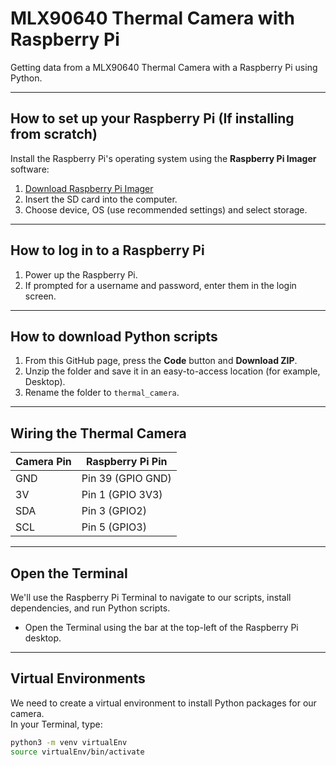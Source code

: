 # MLX90640 Thermal Camera with Raspberry Pi

Getting data from a MLX90640 Thermal Camera with a Raspberry Pi using Python.

---

## How to set up your Raspberry Pi (If installing from scratch)

Install the Raspberry Pi's operating system using the **Raspberry Pi Imager** software:

1. [Download Raspberry Pi Imager](https://www.raspberrypi.com/software/)
2. Insert the SD card into the computer.
3. Choose device, OS (use recommended settings) and select storage.

---

## How to log in to a Raspberry Pi

1. Power up the Raspberry Pi.
2. If prompted for a username and password, enter them in the login screen.

---

## How to download Python scripts

1. From this GitHub page, press the **Code** button and **Download ZIP**.
2. Unzip the folder and save it in an easy-to-access location (for example, Desktop).
3. Rename the folder to `thermal_camera`.

---

## Wiring the Thermal Camera

| Camera Pin | Raspberry Pi Pin |
|------------|----------------|
| GND        | Pin 39 (GPIO GND) |
| 3V         | Pin 1 (GPIO 3V3) |
| SDA        | Pin 3 (GPIO2) |
| SCL        | Pin 5 (GPIO3) |

---

## Open the Terminal

We'll use the Raspberry Pi Terminal to navigate to our scripts, install dependencies, and run Python scripts.

- Open the Terminal using the bar at the top-left of the Raspberry Pi desktop.

---

## Virtual Environments

We need to create a virtual environment to install Python packages for our camera.  
In your Terminal, type:

```bash
python3 -m venv virtualEnv
source virtualEnv/bin/activate
